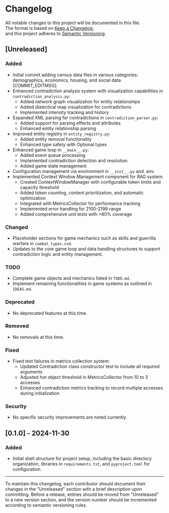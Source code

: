 # Changelog

All notable changes to this project will be documented in this file.  
The format is based on [Keep a Changelog](https://keepachangelog.com/en/1.0.0/),  
and this project adheres to [Semantic Versioning](https://semver.org/spec/v2.0.0.html).

## [Unreleased]

### Added
- Initial commit adding census data files in various categories: demographics, economics, housing, and social data [COMMIT_EDITMSG].
- Enhanced contradiction analysis system with visualization capabilities in `contradiction_analysis.py`:
  - Added network graph visualization for entity relationships
  - Added dialectical map visualization for contradictions
  - Implemented intensity tracking and history
- Expanded XML parsing for contradictions in `contradiction_parser.py`:
  - Added support for parsing effects and attributes
  - Enhanced entity relationship parsing
- Improved entity registry in `entity_registry.py`:
  - Added entity removal functionality
  - Enhanced type safety with Optional types
- Enhanced game loop in `__main__.py`:
  - Added event queue processing
  - Implemented contradiction detection and resolution
  - Added game state management
- Configuration management via environment in `__init__.py` and .env.
- Implemented Context Window Management component for RAG system:
  - Created ContextWindowManager with configurable token limits and capacity threshold
  - Added token counting, content prioritization, and automatic optimization
  - Integrated with MetricsCollector for performance tracking
  - Implemented error handling for 2100-2199 range
  - Added comprehensive unit tests with >80% coverage

### Changed
- Placeholder sections for game mechanics such as skills and guerrilla warfare in `combat_types.xsd`.
- Updates to the core game loop and data handling structures to support contradiction logic and entity management.

### TODO
- Complete game objects and mechanics listed in `TODO.md`.
- Implement remaining functionalities in game systems as outlined in `IDEAS.md`.

### Deprecated
- No deprecated features at this time.

### Removed
- No removals at this time.

### Fixed
- Fixed test failures in metrics collection system:
  - Updated Contradiction class constructor test to include all required arguments
  - Adjusted hot object threshold in MetricsCollector from 10 to 3 accesses
  - Enhanced contradiction metrics tracking to record multiple accesses during initialization

### Security
- No specific security improvements are noted currently.

## [0.1.0] - 2024-11-30

### Added
- Initial shell structure for project setup, including the basic directory organization, libraries in `requirements.txt`, and `pyproject.toml` for configuration.
---

To maintain this changelog, each contributor should document their changes in the "Unreleased" section with a brief description upon committing. Before a release, entries should be moved from "Unreleased" to a new version section, and the version number should be incremented according to semantic versioning rules.
